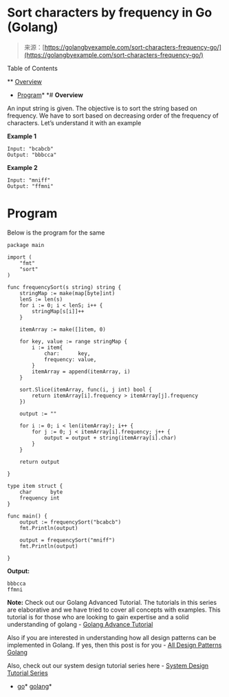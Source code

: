 <!--yml
category: 未分类
date: 2024-10-13 06:51:22
-->

# Sort characters by frequency in Go (Golang)

> 来源：[https://golangbyexample.com/sort-characters-frequency-go/](https://golangbyexample.com/sort-characters-frequency-go/)

Table of Contents

 **   [Overview](#Overview "Overview")
*   [Program](#Program "Program")*  *# **Overview**

An input string is given. The objective is to sort the string based on frequency. We have to sort based on decreasing order of the frequency of characters. Let’s understand it with an example

**Example 1**

```
Input: "bcabcb"
Output: "bbbcca"
```

**Example 2**

```
Input: "mniff"
Output: "ffmni"
```

# **Program**

Below is the program for the same

```
package main

import (
	"fmt"
	"sort"
)

func frequencySort(s string) string {
	stringMap := make(map[byte]int)
	lenS := len(s)
	for i := 0; i < lenS; i++ {
		stringMap[s[i]]++
	}

	itemArray := make([]item, 0)

	for key, value := range stringMap {
		i := item{
			char:      key,
			frequency: value,
		}
		itemArray = append(itemArray, i)
	}

	sort.Slice(itemArray, func(i, j int) bool {
		return itemArray[i].frequency > itemArray[j].frequency
	})

	output := ""

	for i := 0; i < len(itemArray); i++ {
		for j := 0; j < itemArray[i].frequency; j++ {
			output = output + string(itemArray[i].char)
		}
	}

	return output

}

type item struct {
	char      byte
	frequency int
}

func main() {
	output := frequencySort("bcabcb")
	fmt.Println(output)

	output = frequencySort("mniff")
	fmt.Println(output)

}
```

**Output:**

```
bbbcca
ffmni
```

**Note:** Check out our Golang Advanced Tutorial. The tutorials in this series are elaborative and we have tried to cover all concepts with examples. This tutorial is for those who are looking to gain expertise and a solid understanding of golang - [Golang Advance Tutorial](https://golangbyexample.com/golang-comprehensive-tutorial/)

Also if you are interested in understanding how all design patterns can be implemented in Golang. If yes, then this post is for you - [All Design Patterns Golang](https://golangbyexample.com/all-design-patterns-golang/)

Also, check out our system design tutorial series here - [System Design Tutorial Series](https://techbyexample.com/system-design-questions/)

*   [go](https://golangbyexample.com/tag/go/)*   [golang](https://golangbyexample.com/tag/golang/)*